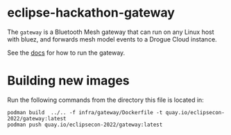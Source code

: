 # eclipse-hackathon-gateway

The `gateway` is a Bluetooth Mesh gateway that can run on any Linux host with bluez, and forwards mesh model events to a Drogue Cloud instance.

See the [docs](../DEVELOPING.md) for how to run the gateway.

# Building new images

Run the following commands from the directory this file is located in:

```shell
podman build  ../.. -f infra/gateway/Dockerfile -t quay.io/eclipsecon-2022/gateway:latest
podman push quay.io/eclipsecon-2022/gateway:latest
```
